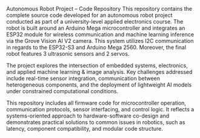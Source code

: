 Autonomous Robot Project – Code Repository
This repository contains the complete source code developed for an autonomous robot project conducted as part of a university-level applied electronics course. The robot is built around an Arduino Mega microcontroller and integrates an ESP32 module for wireless communication and machine learning inference via the Grove Vision AI V2 camera. This system utilizes I2C communication in regards to the ESP32-S3 and Arduino Mega 2560. Moreover, the final robot features 3 ultrasonic sensors and 2 servos.

The project explores the intersection of embedded systems, electronics, and applied machine learning & image analysis. Key challenges addressed include real-time sensor integration, communication between heterogeneous components, and the deployment of lightweight AI models under constrained computational conditions.

This repository includes all firmware code for microcontroller operation, communication protocols, sensor interfacing, and control logic. It reflects a systems-oriented approach to hardware-software co-design and demonstrates practical solutions to common issues in robotics, such as latency, component compatibility, and modular code structure.
